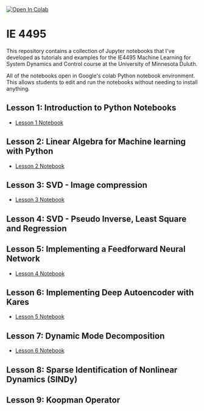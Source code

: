 [![Open In Colab](https://colab.research.google.com/assets/colab-badge.svg)](https://colab.research.google.com/github/yongzhiqu/IE_4495/blob/master/)

# IE 4495
This repository contains a collection of Jupyter notebooks that I've developed as tutorials and examples for the IE4495 Machine Learning for System Dynamics and Control course at the University of Minnesota Duluth. 

All of the notebooks open in Google's colab Python notebook environment. This allows students to edit and run the notebooks without needing to install anything.

## Lesson 1: Introduction to Python Notebooks
* [Lesson 1 Notebook](https://colab.research.google.com/github/yongzhiqu/IE_4495/blob/master/python_notebook_tutorial.ipynb)


## Lesson 2: Linear Algebra for Machine learning with Python
* [Lesson 2 Notebook](https://colab.research.google.com/github/yongzhiqu/IE_4495/blob/master//python_linear_algebra.ipynb)


## Lesson 3: SVD - Image compression 
* [Lesson 3 Notebook](https://colab.research.google.com/github/yongzhiqu/IE_4495/blob/master//CH01_SEC02.ipynb)


## Lesson 4: SVD - Pseudo Inverse, Least Square and Regression

## Lesson 5: Implementing a Feedforward Neural Network
* [Lesson 4 Notebook](https://colab.research.google.com/github/yongzhiqu/IE_4495/blob/master/extension_due_to_weight_partially_completed.ipynb)


## Lesson 6: Implementing Deep Autoencoder with Kares
* [Lesson 5 Notebook](https://colab.research.google.com/github/yongzhiqu/IE_4495/blob/master/modal_analysis.ipynb)


## Lesson 7: Dynamic Mode Decomposition
* [Lesson 6 Notebook](https://colab.research.google.com/github/yongzhiqu/IE_4495/blob/master/HW6_empty.ipynb)


## Lesson 8: Sparse Identification of Nonlinear Dynamics (SINDy)

## Lesson 9: Koopman Operator
